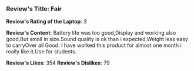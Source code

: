 ### Review's Title: Fair

**Review's Rating of the Laptop**: 3

**Review's Content**:
Battery life was too good,Display and working also good,But small in size.Sound quality is ok than i expected.Weight less easy to carryOver all Good. I have worked this product  for almost one month i really like it.Use for students.

**Review's Likes**: 354
**Review's Dislikes**: 79
